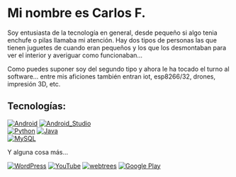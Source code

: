 # Mi nombre es Carlos F.

Soy entusiasta de la tecnología en general, desde pequeño si algo tenia enchufe o pilas llamaba mi atención. 
Hay dos tipos de personas las que tienen juguetes de cuando eran pequeños y los que los desmontaban para ver el interior y averiguar como funcionaban…

Como puedes suponer soy del segundo tipo y ahora le ha tocado el turno al software...  entre mis aficiones también entran iot, esp8266/32, drones, impresión 3D, etc.

## Tecnologías:

[![Android](https://img.shields.io/badge/Android-3DDC84?style=for-the-badge&logo=android&logoColor=white&labelColor=101010)]()
[![Android_Studio](https://img.shields.io/badge/Android_Studio-3DDC84?style=for-the-badge&logo=android-studio&logoColor=white&labelColor=101010)]()
</br>
[![Python](https://img.shields.io/badge/Python-yellow?style=for-the-badge&logo=python&logoColor=white&labelColor=101010)]()
[![Java](https://img.shields.io/badge/Java-007396?style=for-the-badge&logo=java&logoColor=white&labelColor=101010)]()
</br>
[![MySQL](https://img.shields.io/badge/MySQL-4479A1?style=for-the-badge&logo=mysql&logoColor=white&labelColor=101010)]()

Y alguna cosa más...

[![WordPress](https://img.shields.io/static/v1?style=for-the-badge&message=tecfer.es&color=21759B&logo=WordPress&logoColor=FFFFFF&label=Web)](https://tecfer.es)
[![YouTube](https://img.shields.io/badge/YouTube-DIYKN-FF0000?style=for-the-badge&logo=youtube&logoColor=white&labelColor=101010)](https://www.youtube.com/@DIYKN)
[![webtrees](https://img.shields.io/badge/Web-thingiverse.com/tecfer-blue?style=for-the-badge&logo=dev.to&logoColor=white&labelColor=101010)](https://www.thingiverse.com/tecfer/designs)
[![Google Play](https://img.shields.io/static/v1?style=for-the-badge&message=Tecfer&color=53A318&logo=Google+Play&logoColor=FFFFFF&label=Google+play)](https://play.google.com/store/apps/developer?id=Tecfer)



